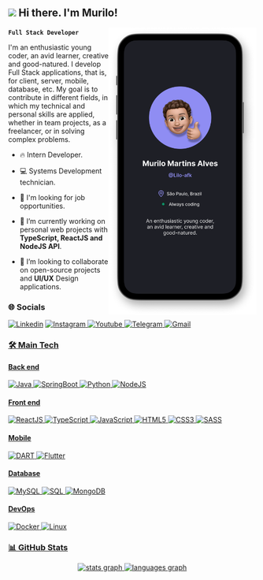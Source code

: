 ## <img src="https://raw.githubusercontent.com/kaueMarques/kaueMarques/master/hi.gif" height="22px"> Hi there. I'm Murilo!

<div>
<img align="right" src="./img/readme-signature.png" width="300">

**`Full Stack Developer`**

I'm an enthusiastic young coder, an avid learner, creative and good-natured. I develop Full Stack applications, that is, for client, server, mobile, database, etc. My goal is to contribute in different fields, in which my technical and personal skills are applied, whether in team projects, as a freelancer, or in solving complex problems.

- 🔥 Intern Developer.

- 💻 Systems Development technician.

- 💼 I'm looking for job opportunities.

- 🔭 I’m currently working on personal web projects with **TypeScript, ReactJS and NodeJS API**.

- 👯 I’m looking to collaborate on open-source projects and **UI/UX** Design applications.
</div>

### 🌐 Socials

<a href="https://www.linkedin.com/in/murilo-martins-alves-5947501a4/" target="_blank">![Linkedin](https://img.shields.io/badge/LinkedIn-0077B5?style=flat-square&logo=linkedin&logoColor=white)</a>
<a href="https://www.instagram.com/lilo.mma" target="_blank">![Instagram](https://img.shields.io/badge/Instagram-E4405F?style=flat-square&logo=instagram&logoColor=white)
<a href="https://www.youtube.com/channel/UCfQDczRS_iQRPtAKWtNkkQg">
![Youtube](https://img.shields.io/badge/YouTube-FF0000?style=flat-square&logo=youtube&logoColor=white)
</a>
<a href="https://web.telegram.org/k/#5927049987">
![Telegram](https://img.shields.io/badge/Telegram-2CA5E0?style=flat-square&logo=telegram&logoColor=white)
</a>
</a>
<a href="mailto: murilo.alves28@outlook.com" target="_blank">![Gmail](https://img.shields.io/badge/Gmail-D14836?style=flat-square&logo=gmail&logoColor=white)


### 🛠️ Main Tech


#### Back end

![Java](https://img.shields.io/badge/Java-EA2D2E?style=flat-square&logo=java&logoColor=white)
![SpringBoot](https://img.shields.io/badge/SpringBoot-white?style=flat-square&logo=SpringBoot&logoColor=1EC20F)
![Python](https://img.shields.io/badge/Python-1572B6?style=flat-square&logo=python&logoColor=FFE052)
![NodeJS](https://img.shields.io/badge/NodeJS-539E43?style=flat-square&logo=nodejs&logoColor=white)

#### Front end

![ReactJS](https://img.shields.io/badge/REACT-008EA8?style=flat-square&logo=react&logoColor=white)
![TypeScript](https://img.shields.io/badge/TypeScript-3178C6?style=flat-square&logo=typescript&logoColor=white)
![JavaScript](https://img.shields.io/badge/JavaScript-F7DF1E#1572B6?style=flat-square&logo=JavaScript&logoColor=white)
![HTML5](https://img.shields.io/badge/HTML-E14E1D?style=flat-square&logo=html5&logoColor=white)
![CSS3](https://img.shields.io/badge/CSS-1572B6?style=flat-square&logo=css3&logoColor=white)
![SASS](https://img.shields.io/badge/Sass-CD6799?style=flat-square&logo=sass&logoColor=white)

#### Mobile

![DART](https://img.shields.io/badge/Dart-1572B6?style=flat-square&logo=dart&logoColor=white)
![Flutter](https://img.shields.io/badge/Flutter-19599A?style=flat-square&logo=flutter&logoColor=white)

#### Database

![MySQL](https://img.shields.io/badge/MySQL-00618A?style=flat-square&logo=mysql&logoColor=orange)
![SQL](https://img.shields.io/badge/SQL-FFDA44?style=flat-square&logo=SQL&logoColor=white)
![MongoDB](https://img.shields.io/badge/MongoDB-222222?style=flat-square&logo=mongodb&logoColor=01EC64)

#### DevOps

![Docker](https://img.shields.io/badge/Docker-2396ED?style=flat-square&logo=Docker&logoColor=white)
![Linux](https://img.shields.io/badge/Linux-263238?style=flat-square&logo=Linux&logoColor=FFC107)

### 📊 GitHub Stats

<div align="center">
  <div align="center">
  <img src="https://github-readme-stats.vercel.app/api?username=Lilo-afk&hide_title=false&hide_rank=false&show_icons=true&include_all_commits=true&count_private=true&disable_animations=false&theme=tokyonight&locale=en&hide_border=false" height="170" alt="stats graph"  />
  <img src="https://github-readme-stats.vercel.app/api/top-langs?username=Lilo-afk&locale=en&hide_title=false&layout=compact&card_width=320&langs_count=5&theme=tokyonight&hide_border=false" height="170" alt="languages graph"  />
</div>
</div>

<!-- ![Stats](./profile-3d-contrib/profile-night-green.svg) -->
